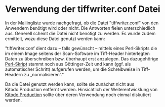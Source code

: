 # Verwendung der tiffwriter.conf Datei

In der [Mailingliste](https://maillist.slub-dresden.de/pipermail/kitodo-community/2016-July/000000.html) wurde nachgefragt, ob die Datei "tiffwriter.conf" von den Anwendern benötigt wird oder nicht. Die Antworten fielen unterschiedlich aus. Generell scheint die Datei nicht benötigt zu werden. Es wurde zudem ermittelt, wozu diese Datei genutzt werden kann: 

"tiffwriter.conf dient dazu – falls gewünscht – mittels eines Perl-Skripts die im einem Image seitens der Scan-Software im Tiff-Header hinterlegten Daten zu überschreiben bzw. überhaupt erst anzulegen. Das dazugehörige [Perl-Skript](https://maillist.slub-dresden.de/pipermail/kitodo-community/2016-July/000003.html) stammt noch aus Göttinger-Zeit und kann (ggf. als automatischer Schritt) aufgerufen werden, um die Schreibweise in Tiff-Headern zu „normalisieren“."

Da die Datei genutzt werden kann, sollte sie zunächst nicht aus Kitodo.Production entfernt werden. Hinsichtlich der Weiterentwicklung von [Kitodo.Production](http://www.slub-dresden.de/ueber-uns/projekte/infrastruktur-und-softwareentwicklung/weiterentwicklung-kitodoproduction/) sollte über deren Verwendung noch einmal diskutiert werden. 

